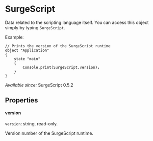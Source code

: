 SurgeScript
===========

Data related to the scripting language itself. You can access this object simply by typing `SurgeScript`.

Example:

```
// Prints the version of the SurgeScript runtime
object "Application"
{
	state "main"
	{
        Console.print(SurgeScript.version);
	}
}
```

*Available since:* SurgeScript 0.5.2

Properties
----------

#### version

`version`: string, read-only.

Version number of the SurgeScript runtime.